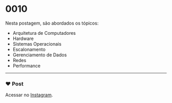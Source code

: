 # 0010

Nesta postagem, são abordados os tópicos:

- Arquitetura de Computadores
- Hardware
- Sistemas Operacionais
- Escalonamento
- Gerenciamento de Dados
- Redes
- Performance

---

### :heart: Post

Acessar no [Instagram](https://www.instagram.com/p/CF70stCsnBz/).
